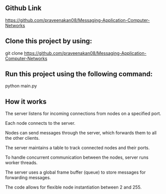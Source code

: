 ## Github Link
https://github.com/praveenakan08/Messaging-Application-Computer-Networks

## Clone this project by using:
git clone https://github.com/praveenakan08/Messaging-Application-Computer-Networks

## Run this project using the following command:
python main.py

## How it works
The server listens for incoming connections from nodes on a specified port.

Each node connects to the server.

Nodes can send messages through the server, which forwards them to all the other clients.

The server maintains a table to track connected nodes and their ports.

To handle concurrent communication between the nodes, server runs worker threads.

The server uses a global frame buffer (queue) to store messages for forwarding messages.

The code allows for flexible node instantiation between 2 and 255.
